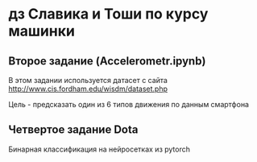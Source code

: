 # дз Славика и Тоши по курсу машинки

## Второе задание (Accelerometr.ipynb)

В этом задании используется датасет с сайта http://www.cis.fordham.edu/wisdm/dataset.php

Цель - предсказать один из 6 типов движения по данным смартфона

## Четвертое задание Dota

Бинарная классификация на нейросетках из pytorch 

